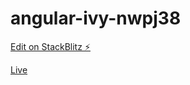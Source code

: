 # angular-ivy-nwpj38

[Edit on StackBlitz ⚡️](https://stackblitz.com/edit/angular-ivy-nwpj38)

[Live](https://angular-ivy-nwpj38.stackblitz.io/)

